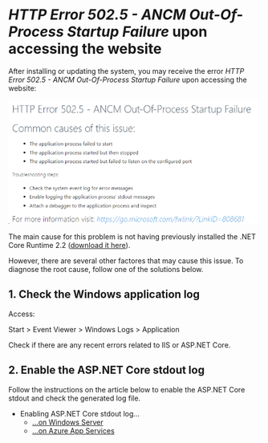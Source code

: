 ﻿# *HTTP Error 502.5 - ANCM Out-Of-Process Startup Failure* upon accessing the website

After installing or updating the system, you may receive the error *HTTP Error 502.5 - ANCM Out-Of-Process Startup Failure* upon accessing the website:

![HTTP error 502.5](../../../../../images/iis-errors/502-5.png)

The main cause for this problem is not having previously installed the .NET Core Runtime 2.2 ([download it here](https://dotnet.microsoft.com/download/thank-you/dotnet-runtime-2.2.5-windows-hosting-bundle-installer)).

However, there are several other factores that may cause this issue. To diagnose the root cause, follow one of the solutions below.

## 1. Check the Windows application log

Access:

Start &gt; Event Viewer &gt; Windows Logs &gt; Application

Check if there are any recent errors related to IIS or ASP.NET Core.

## 2. Enable the ASP.NET Core stdout log

Follow the instructions on the article below to enable the ASP.NET Core stdout and check the generated log file.

* Enabling ASP.NET Core stdout log...
  * [...on Windows Server](../windows/enable-stdout-log.md)
  * [...on Azure App Services](../azure/enable-stdout-log.md)
